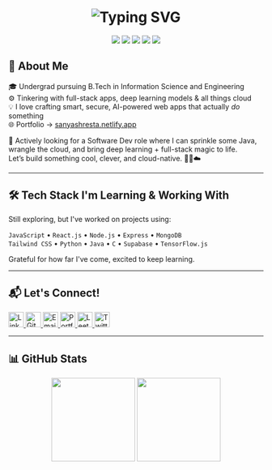 <h1 align="center">
  <img src="https://readme-typing-svg.demolab.com?font=Pacifico&size=30&duration=2500&pause=1000&color=FF6B8B&center=true&vCenter=true&width=435&lines=Hello%2C+I'm+Sanya+Shresta+%F0%9F%8C%9F" alt="Typing SVG" />
</h1>

<p align="center">

  <img src="https://img.shields.io/badge/Loves-AI%20%26%20DL-f9d5e5?style=flat-square&logo=brain&logoColor=white&labelColor=eed3d9" />
  <img src="https://img.shields.io/badge/Cloud-First%20Mindset-cfe8f9?style=flat-square&logo=cloud&logoColor=white&labelColor=bcd4e6" />
  <img src="https://img.shields.io/badge/Made%20with-TensorFlow.js-fbeec1?style=flat-square&logo=tensorflow&logoColor=white&labelColor=f9e79f" />
  <img src="https://img.shields.io/badge/DB-Supabase-d8f3dc?style=flat-square&logo=supabase&logoColor=white&labelColor=95d5b2" />
  <img src="https://img.shields.io/badge/Style-Vibe%20Check%20Passed-f3d1f4?style=flat-square&logo=sparkles&logoColor=white&labelColor=e4bad4" />
</p>


## 💫 About Me

🎓 Undergrad pursuing B.Tech in Information Science and Engineering<br>
⚙️ Tinkering with full-stack apps, deep learning models & all things cloud  
💡 I love crafting smart, secure, AI-powered web apps that actually *do* something  
🌐 Portfolio → [sanyashresta.netlify.app](https://sanyashresta.netlify.app)

🚀 Actively looking for a Software Dev role where I can sprinkle some Java, wrangle the cloud, and bring deep learning + full-stack magic to life.  
Let’s build something cool, clever, and cloud-native. 👩‍💻☁️

---

## 🛠️ Tech Stack I'm Learning & Working With

Still exploring, but I've worked on projects using:  

`JavaScript` • `React.js` • `Node.js` • `Express` • `MongoDB`  
`Tailwind CSS` • `Python` • `Java` • `C` • `Supabase` • `TensorFlow.js`  

Grateful for how far I've come, excited to keep learning.

---

## 📬 Let's Connect!

<p align="left">
  <a href="https://www.linkedin.com/in/sanya-shresta-jathanna" target="_blank">
    <img src="https://img.icons8.com/color/48/linkedin.png" alt="LinkedIn" width="30"/>
  </a>
  <a href="https://github.com/SanyaShresta25" target="_blank">
    <img src="https://img.icons8.com/ios-glyphs/30/000000/github.png" alt="GitHub" width="30"/>
  </a>
  <a href="mailto:shrestasanya@gmail.com" target="_blank">
    <img src="https://img.icons8.com/color/48/gmail-new.png" alt="Email" width="30"/>
  </a>
  <a href="https://sanyashresta.netlify.app" target="_blank">
    <img src="https://img.icons8.com/ios-filled/50/cloud.png" alt="Portfolio" width="30"/>
  </a>
  <a href="https://leetcode.com/u/SanyaShresta/" target="_blank">
    <img src="https://upload.wikimedia.org/wikipedia/commons/1/19/LeetCode_logo_black.png" alt="LeetCode" width="30"/>
  </a>
  <a href="https://x.com/sanya_shresta" target="_blank">
    <img src="https://img.icons8.com/ios-filled/50/twitterx.png" alt="Twitter" width="30"/>
  </a>
</p>


---

## 📊 GitHub Stats

<p align="center">
  <img src="https://github-readme-stats.vercel.app/api?username=SanyaShresta25&show_icons=true&custom_title=Sanya's%20GitHub%20Stats&theme=default&bg_color=ffffff&title_color=b28dff&text_color=6e6e6e&icon_color=ffb6b9&border_color=e0c3fc" height="165"/>
  <img src="https://github-readme-stats.vercel.app/api/top-langs/?username=SanyaShresta25&layout=compact&theme=default&bg_color=ffffff&title_color=ffb6b9&text_color=6e6e6e&icon_color=fcd5ce&border_color=e0c3fc" height="165"/>
</p>
